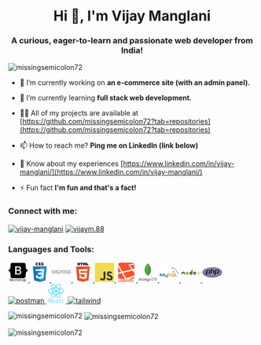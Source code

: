 <h1 align="center">Hi 👋, I'm Vijay Manglani</h1>
<h3 align="center">A curious, eager-to-learn and passionate web developer from India!</h3>

<p align="left"> <img src="https://komarev.com/ghpvc/?username=missingsemicolon72&label=Profile%20views&color=0e75b6&style=flat" alt="missingsemicolon72" /> </p>

- 🔭 I’m currently working on **an e-commerce site (with an admin panel).**

- 🌱 I’m currently learning **full stack web development.**

- 👨‍💻 All of my projects are available at [https://github.com/missingsemicolon72?tab=repositories](https://github.com/missingsemicolon72?tab=repositories)

- 📫 How to reach me? **Ping me on LinkedIn (link below)**

- 📄 Know about my experiences [https://www.linkedin.com/in/vijay-manglani/](https://www.linkedin.com/in/vijay-manglani/)

- ⚡ Fun fact **I'm fun and that's a fact!**

<h3 align="left">Connect with me:</h3>
<p align="left">
<a href="https://linkedin.com/in/vijay-manglani" target="blank"><img align="center" src="https://raw.githubusercontent.com/rahuldkjain/github-profile-readme-generator/master/src/images/icons/Social/linked-in-alt.svg" alt="vijay-manglani" height="30" width="40" /></a>
<a href="https://instagram.com/vijaym.88" target="blank"><img align="center" src="https://raw.githubusercontent.com/rahuldkjain/github-profile-readme-generator/master/src/images/icons/Social/instagram.svg" alt="vijaym.88" height="30" width="40" /></a>
</p>

<h3 align="left">Languages and Tools:</h3>
<p align="left"> <a href="https://getbootstrap.com" target="_blank" rel="noreferrer"> <img src="https://raw.githubusercontent.com/devicons/devicon/master/icons/bootstrap/bootstrap-plain-wordmark.svg" alt="bootstrap" width="40" height="40"/> </a> <a href="https://www.w3schools.com/css/" target="_blank" rel="noreferrer"> <img src="https://raw.githubusercontent.com/devicons/devicon/master/icons/css3/css3-original-wordmark.svg" alt="css3" width="40" height="40"/> </a> <a href="https://expressjs.com" target="_blank" rel="noreferrer"> <img src="https://raw.githubusercontent.com/devicons/devicon/master/icons/express/express-original-wordmark.svg" alt="express" width="40" height="40"/> </a> <a href="https://www.w3.org/html/" target="_blank" rel="noreferrer"> <img src="https://raw.githubusercontent.com/devicons/devicon/master/icons/html5/html5-original-wordmark.svg" alt="html5" width="40" height="40"/> </a> <a href="https://developer.mozilla.org/en-US/docs/Web/JavaScript" target="_blank" rel="noreferrer"> <img src="https://raw.githubusercontent.com/devicons/devicon/master/icons/javascript/javascript-original.svg" alt="javascript" width="40" height="40"/> </a> <a href="https://laravel.com/" target="_blank" rel="noreferrer"> <img src="https://raw.githubusercontent.com/devicons/devicon/master/icons/laravel/laravel-plain-wordmark.svg" alt="laravel" width="40" height="40"/> </a> <a href="https://www.mongodb.com/" target="_blank" rel="noreferrer"> <img src="https://raw.githubusercontent.com/devicons/devicon/master/icons/mongodb/mongodb-original-wordmark.svg" alt="mongodb" width="40" height="40"/> </a> <a href="https://www.mysql.com/" target="_blank" rel="noreferrer"> <img src="https://raw.githubusercontent.com/devicons/devicon/master/icons/mysql/mysql-original-wordmark.svg" alt="mysql" width="40" height="40"/> </a> <a href="https://nodejs.org" target="_blank" rel="noreferrer"> <img src="https://raw.githubusercontent.com/devicons/devicon/master/icons/nodejs/nodejs-original-wordmark.svg" alt="nodejs" width="40" height="40"/> </a> <a href="https://www.php.net" target="_blank" rel="noreferrer"> <img src="https://raw.githubusercontent.com/devicons/devicon/master/icons/php/php-original.svg" alt="php" width="40" height="40"/> </a> <a href="https://postman.com" target="_blank" rel="noreferrer"> <img src="https://www.vectorlogo.zone/logos/getpostman/getpostman-icon.svg" alt="postman" width="40" height="40"/> </a> <a href="https://reactjs.org/" target="_blank" rel="noreferrer"> <img src="https://raw.githubusercontent.com/devicons/devicon/master/icons/react/react-original-wordmark.svg" alt="react" width="40" height="40"/> </a> <a href="https://tailwindcss.com/" target="_blank" rel="noreferrer"> <img src="https://www.vectorlogo.zone/logos/tailwindcss/tailwindcss-icon.svg" alt="tailwind" width="40" height="40"/> </a> </p>

<p><img align="left" src="https://github-readme-stats.vercel.app/api/top-langs?username=missingsemicolon72&show_icons=true&locale=en&layout=compact" alt="missingsemicolon72" /></p>

<p>&nbsp;<img align="center" src="https://github-readme-stats.vercel.app/api?username=missingsemicolon72&show_icons=true&locale=en" alt="missingsemicolon72" /></p>

<p><img align="center" src="https://github-readme-streak-stats.herokuapp.com/?user=missingsemicolon72&" alt="missingsemicolon72" /></p>


